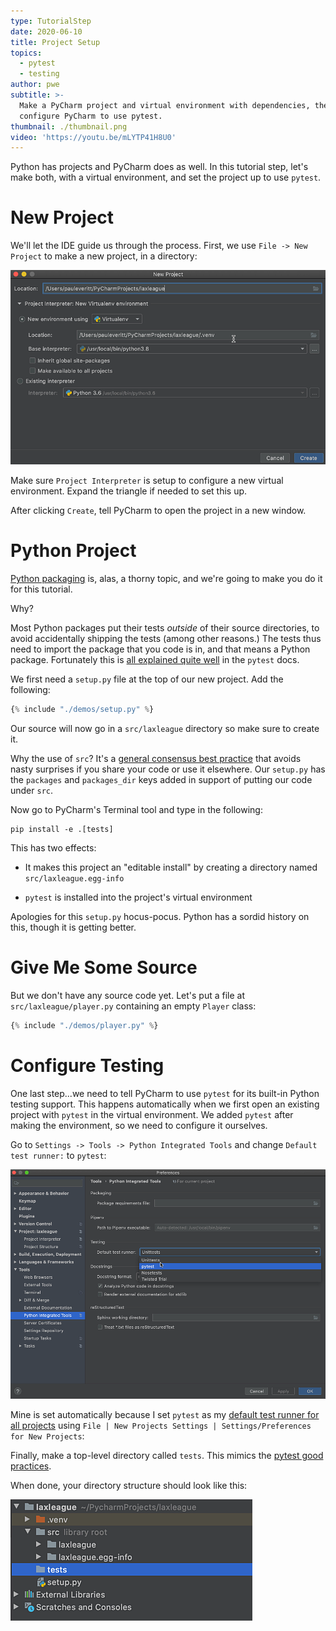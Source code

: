 ```yaml
---
type: TutorialStep
date: 2020-06-10
title: Project Setup
topics:
  - pytest
  - testing
author: pwe
subtitle: >-
  Make a PyCharm project and virtual environment with dependencies, then
  configure PyCharm to use pytest.
thumbnail: ./thumbnail.png
video: 'https://youtu.be/mLYTP41H8U0'
---
```


Python has projects and PyCharm does as well.
In this tutorial step, let's make both, with a virtual environment, and set the project up to use `pytest`.

# New Project

We'll let the IDE guide us through the process.
First, we use `File -> New Project` to make a new project, in a directory:

![New Project Dialog](./new_project_dialog.png)

Make sure `Project Interpreter` is setup to configure a new virtual environment.
Expand the triangle if needed to set this up.

After clicking `Create`, tell PyCharm to open the project in a new window.

# Python Project

[Python packaging](https://packaging.python.org/tutorials/packaging-projects/) is, alas, a thorny topic, and we're going to make you do it for this tutorial.

Why?

Most Python packages put their tests *outside* of their source directories, to avoid accidentally shipping the tests (among other reasons.)
The tests thus need to import the package that you code is in, and that means a Python package.
Fortunately this is [all explained quite well](https://docs.pytest.org/en/latest/goodpractices.html#tests-outside-application-code) in the `pytest` docs.

We first need a `setup.py` file at the top of our new project.
Add the following:

```python
{% include "./demos/setup.py" %}
```

Our source will now go in a `src/laxleague` directory so make sure to create it.

Why the use of `src`?  It's a [general consensus best practice](https://hynek.me/articles/testing-packaging/) that avoids nasty surprises if you share your code or use it elsewhere.
Our `setup.py` has the `packages` and `packages_dir` keys added in support of putting our code under `src`.

Now go to PyCharm's Terminal tool and type in the following:

```shell script
pip install -e .[tests]
```

This has two effects:

- It makes this project an "editable install" by creating a directory named `src/laxleague.egg-info`

- `pytest` is installed into the project's virtual environment

Apologies for this `setup.py` hocus-pocus.
Python has a sordid history on this, though it is getting better.

# Give Me Some Source

But we don't have any source code yet.
Let's put a file at `src/laxleague/player.py` containing an empty `Player` class:

```python
{% include "./demos/player.py" %}
```

# Configure Testing

One last step...we need to tell PyCharm to use `pytest` for its built-in Python testing support.
This happens automatically when we first open an existing project with `pytest` in the virtual environment.
We added `pytest` after making the environment, so we need to configure it ourselves.

Go to `Settings -> Tools -> Python Integrated Tools` and change `Default test runner:` to `pytest`:

![Python Integrated Tools](./python_integrated_tools.png)

Mine is set automatically because I set `pytest` as my [default test runner for all projects](https://www.jetbrains.com/help/pycharm/configure-project-settings.html#new-default-settings) using `File | New Projects Settings | Settings/Preferences for New Projects`:

Finally, make a top-level directory called `tests`.
This mimics the [pytest good practices](https://docs.pytest.org/en/latest/goodpractices.html#tests-outside-application-code).

When done, your directory structure should look like this:

![Directory Structure](./directory.png)
